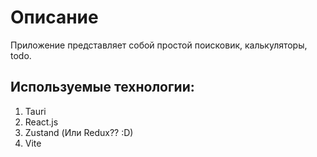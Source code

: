 # Описание

Приложение представляет собой простой поисковик, калькуляторы, todo.

## Используемые технологии:

1. Tauri
2. React.js
3. Zustand (Или Redux?? :D)
4. Vite
